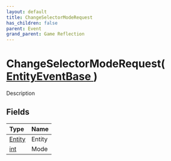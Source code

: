 ```yaml
---
layout: default
title: ChangeSelectorModeRequest
has_children: false
parent: Event
grand_parent: Game Reflection
---
```

# ChangeSelectorModeRequest( [ EntityEventBase ](/riftbreaker-wiki/docs/game-reflection/events/entity_event_base/) )
Description 

## Fields

| Type | Name |
|:----------|:--------------|
| [Entity](/riftbreaker-wiki/docs/game-reflection/classes/entity/) | Entity |
| [int](/riftbreaker-wiki/docs/game-reflection/enums/int/) | Mode |


